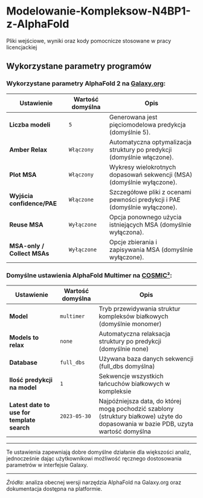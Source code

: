 # Modelowanie-Kompleksow-N4BP1-z-AlphaFold
Pliki wejściowe, wyniki oraz kody pomocnicze stosowane w pracy licencjackiej

## Wykorzystane parametry programów

### Wykorzystane parametry AlphaFold 2 na [Galaxy.org](https://galaxy.org):

| Ustawienie                | Wartość domyślna                      | Opis                                           |
|--------------------------|-------------------------------------|------------------------------------------------|
| **Liczba modeli**         | `5`                                   | Generowana jest pięciomodelowa predykcja (domyślnie 5).       |
| **Amber Relax**           | `Włączony`                           | Automatyczna optymalizacja struktury po predykcji (domyślnie włączone). |
| **Plot MSA**              | `Włączony`                          | Wykresy wielokrotnych dopasowań sekwencji (MSA) (domyślnie wyłączone). |
| **Wyjścia confidence/PAE**| `Włączone`                          | Szczegółowe pliki z ocenami pewności predykcji i PAE (domyślnie wyłączone). |
| **Reuse MSA**             | `Wyłączone`                         | Opcja ponownego użycia istniejących MSA (domyślnie wyłączona). |
| **MSA-only / Collect MSAs**| `Wyłączone`                        | Opcje zbierania i zapisywania MSA (domyślnie wyłączone). |


### Domyślne ustawienia AlphaFold Multimer na [COSMIC²](https://cosmic-cryoem.org/):

| Ustawienie              | Wartość domyślna                    | Opis                                                      |
|------------------------|-----------------------------------|-----------------------------------------------------------|
| **Model**              | `multimer`                        | Tryb przewidywania struktur kompleksów białkowych (domyślnie monomer)       |
| **Models to relax**      | `none`                         | Automatyczna relaksacja struktury po predykcji (domyślnie none)        |
| **Database**            | `full_dbs`                         | Używana baza danych sekwencji (full_dbs domyślna)                           |
| **Ilość predykcji na model**      | `1`                      | Sekwencje wszystkich łańcuchów białkowych w kompleksie    |
| **Latest date to use for template search** | `2023-05-30` |  Najpóźniejsza data, do której mogą pochodzić szablony (struktury białkowe) użyte do dopasowania w bazie PDB, uzyta wartość domyślna |



---

Te ustawienia zapewniają dobre domyślne działanie dla większości analiz, jednocześnie dając użytkownikowi możliwość ręcznego dostosowania parametrów w interfejsie Galaxy.

---

*Źródła:* analiza obecnej wersji narzędzia AlphaFold na Galaxy.org oraz dokumentacja dostępna na platformie.
